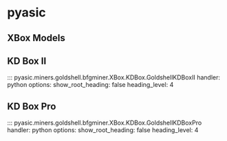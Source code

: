 # pyasic
## XBox Models

## KD Box II
::: pyasic.miners.goldshell.bfgminer.XBox.KDBox.GoldshellKDBoxII
    handler: python
    options:
        show_root_heading: false
        heading_level: 4

## KD Box Pro
::: pyasic.miners.goldshell.bfgminer.XBox.KDBox.GoldshellKDBoxPro
    handler: python
    options:
        show_root_heading: false
        heading_level: 4


